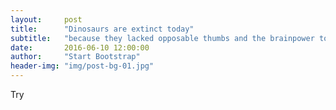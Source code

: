 ```yaml
---
layout:     post
title:      "Dinosaurs are extinct today"
subtitle:   "because they lacked opposable thumbs and the brainpower to build a space program."
date:       2016-06-10 12:00:00
author:     "Start Bootstrap"
header-img: "img/post-bg-01.jpg"
---
```


<p>Try</p>


